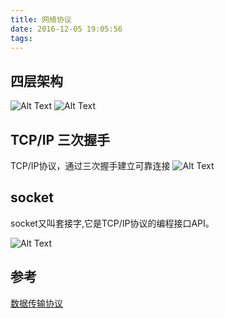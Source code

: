 ```yaml
---
title: 网络协议
date: 2016-12-05 19:05:56
tags:
---
```


## 四层架构

![Alt Text](http://o99eh3ii0.bkt.clouddn.com//public/16-12-5/62257832.jpg ) 
![Alt Text](http://o99eh3ii0.bkt.clouddn.com//public/16-12-5/73373789.jpg ) 


## TCP/IP 三次握手

TCP/IP协议，通过三次握手建立可靠连接
![Alt Text](http://o99eh3ii0.bkt.clouddn.com//public/16-12-5/64708406.jpg ) 


## socket

socket又叫套接字,它是TCP/IP协议的编程接口API。

![Alt Text](http://o99eh3ii0.bkt.clouddn.com//public/16-12-5/16665016.jpg ) 


## 参考

[数据传输协议](https://my.oschina.net/githubhty/blog/649034)
